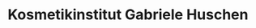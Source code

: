 ---
title: "Kosmetikinstitut Gabriele Huschen"
url: /paderborn/kosmetikinstitut-gabriele-huschen/
shop: Kosmetik
---